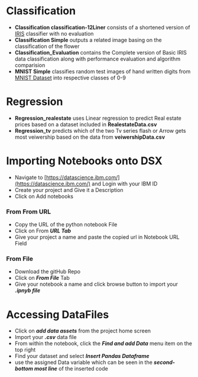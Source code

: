 
# Classification

* **Classification classification-12Liner** consists of a shortened version of [IRIS](https://en.wikipedia.org/wiki/Iris_flower_data_set) classifier with no evaluation
* **Classification Simple** outputs a related image basing on the classification of the flower
* **Classification_Evaluation** contains the Complete version of Basic IRIS data classification along with performance evaluation and algorithm comparision
* **MNIST Simple** classifies random test images of hand written digits from [MNIST Dataset](http://yann.lecun.com/exdb/mnist/) into respective classes of 0-9

# Regression
* **Regression_realestate** uses Linear regression to predict Real estate prices based on a dataset included in **RealestateData.csv**
* **Regression_tv** predicts which of the two Tv series flash or Arrow gets most veiwership based on the data from **veiwershipData.csv**

# Importing Notebooks onto DSX
* Navigate to [https://datascience.ibm.com/](https://datascience.ibm.com/) and Login with your IBM ID
* Create your project and Give it a Description
* Click on Add notebooks

### From From URL
* Copy the URL of the python notebook File
* Click on From ***URL Tab***
* Give your project a name and paste the copied url in Notebook URL Field

### From File

* Download the gitHub Repo
* Click on ***From File*** Tab
* Give your notebook a name and click browse button to import your ***.ipnyb file***

# Accessing DataFiles
* Click on ***add data assets*** from the project home screen
* Import your ***.csv*** data file
* From within the notebook, click the ***Find and add Data*** menu item on the top right
* Find your dataset and select ***Insert Pandas Dataframe***
* use the assigned Data variable which can be seen in the ***second-bottom most line*** of the inserted code
